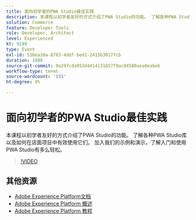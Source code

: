 ```yaml
---
title: 面向初学者的PWA Studio最佳实践
description: 本课程以初学者友好的方式介绍了PWA Studio的功能。 了解各种PWA Studio库以及如何在店面项目中有效使用它们。 加入我们的示例和演示，了解入门和使用PWA Studio有多么轻松。
solution: Commerce
feature: Developer Tools
role: Developer, Architect
level: Experienced
kt: 9199
type: Event
exl-id: 516ea10a-8783-4ddf-bed1-2415b38177cb
duration: 1989
source-git-commit: 9a297cda953d4414131657f9ac84580aea0eabeb
workflow-type: tm+mt
source-wordcount: '131'
ht-degree: 9%

---
```


# 面向初学者的PWA Studio最佳实践

本课程以初学者友好的方式介绍了PWA Studio的功能。
了解各种PWA Studio库以及如何在店面项目中有效使用它们。
加入我们的示例和演示，了解入门和使用PWA Studio有多么轻松。

>[!VIDEO](https://video.tv.adobe.com/v/337764/?quality=12&learn=on&hidetitle=true)

## 其他资源

- [Adobe Experience Platform文档](https://experienceleague.adobe.com/docs/experience-platform.html?lang=zh-Hans)
- [Adobe Experience Platform 概述](https://experienceleague.adobe.com/docs/experience-platform/landing/home.html?lang=zh-Hans)
- [Adobe Experience Platform 教程](https://experienceleague.adobe.com/docs/platform-learn/tutorials/overview.html?lang=zh-Hans)
